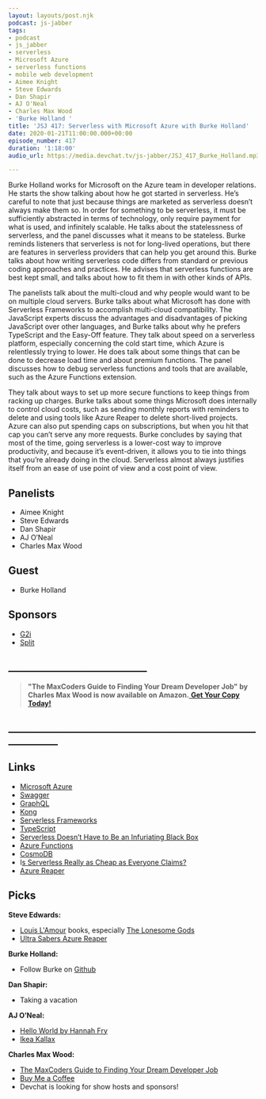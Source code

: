```yaml
---
layout: layouts/post.njk
podcast: js-jabber
tags:
- podcast
- js_jabber
- serverless
- Microsoft Azure
- serverless functions
- mobile web development
- Aimee Knight
- Steve Edwards
- Dan Shapir
- AJ O'Neal
- Charles Max Wood
- 'Burke Holland '
title: 'JSJ 417: Serverless with Microsoft Azure with Burke Holland'
date: 2020-01-21T11:00:00.000+00:00
episode_number: 417
duration: '1:18:00'
audio_url: https://media.devchat.tv/js-jabber/JSJ_417_Burke_Holland.mp3

---
```

Burke Holland works for Microsoft on the Azure team in developer relations. He starts the show talking about how he got started in serverless. He’s careful to note that just because things are marketed as serverless doesn’t always make them so. In order for something to be serverless, it must be sufficiently abstracted in terms of technology, only require payment for what is used, and infinitely scalable. He talks about the statelessness of serverless, and the panel discusses what it means to be stateless. Burke reminds listeners that serverless is not for long-lived operations, but there are features in serverless providers that can help you get around this. Burke talks about how writing serverless code differs from standard or previous coding approaches and practices. He advises that serverless functions are best kept small, and talks about how to fit them in with other kinds of APIs.

The panelists talk about the multi-cloud and why people would want to be on multiple cloud servers. Burke talks about what Microsoft has done with Serverless Frameworks to accomplish multi-cloud compatibility. The JavaScript experts discuss the advantages and disadvantages of picking JavaScript over other languages, and Burke talks about why he prefers TypeScript and the Easy-Off feature. They talk about speed on a serverless platform, especially concerning the cold start time, which Azure is relentlessly trying to lower. He does talk about some things that can be done to decrease load time and about premium functions. The panel discusses how to debug serverless functions and tools that are available, such as the Azure Functions extension.

They talk about ways to set up more secure functions to keep things from racking up charges. Burke talks about some things Microsoft does internally to control cloud costs, such as sending monthly reports with reminders to delete and using tools like Azure Reaper to delete short-lived projects. Azure can also put spending caps on subscriptions, but when you hit that cap you can’t serve any more requests. Burke concludes by saying that most of the time, going serverless is a lower-cost way to improve productivity, and because it’s event-driven, it allows you to tie into things that you’re already doing in the cloud. Serverless almost always justifies itself from an ease of use point of view and a cost point of view.

## Panelists

* Aimee Knight
* Steve Edwards
* Dan Shapir
* AJ O’Neal
* Charles Max Wood

## Guest

* Burke Holland

## Sponsors

* [G2i](https://www.g2i.co/?utm_source=Javascript_Jabber&utm_medium=Podcast&utm_campaign=DevChat)
* [Split](https://on.split.io/37M1fu2)

## **____________________________**

> **"The MaxCoders Guide to Finding Your Dream Developer Job" by Charles Max Wood is now available on Amazon.**[ **Get Your Copy Today!**](https://www.amazon.com/gp/product/B081MBL5C9/ref=as_li_ss_tl?ie=UTF8&linkCode=sl1&tag=devchattv-20&linkId=9d61363241636e2546ef46abba198746&language=en_US)

## **____________________________________________________________**

## Links

* [Microsoft Azure](https://azure.microsoft.com/en-us/)
* [Swagger](https://swagger.io/)
* [GraphQL](https://graphql.org/)
* [Kong](https://konghq.com/)
* [Serverless Frameworks](https://serverless.com/)
* [TypeScript](https://www.typescriptlang.org/)
* [Serverless Doesn’t Have to Be an Infuriating Black Box](https://www.freecodecamp.org/news/serverless-doesnt-have-to-be-an-infuriating-black-box-b23cca2b2ba2/)
* [Azure Functions](https://azure.microsoft.com/en-us/services/functions/)
* [CosmoDB](https://docs.microsoft.com/en-us/azure/cosmos-db/introduction)
* I[s Serverless Really as Cheap as Everyone Claims?](https://dev.to/azure/is-serverless-really-as-cheap-as-everyone-claims-4i9n)
* [Azure Reaper](https://github.com/chef-partners/azure-reaper)

## Picks

**Steve Edwards:**

* [Louis L'Amour](http://www.louislamour.com/) books, especially [The Lonesome Gods](https://www.goodreads.com/book/show/1123549.The_Lonesome_Gods)
* [Ultra Sabers Azure Reaper](https://ultrasabers.com/product/azure-reaper/)

**Burke Holland:**

* Follow Burke on [Github](http://burkeholland.github.io)

**Dan Shapir:**

* Taking a vacation

**AJ O’Neal:**

* [Hello World by Hannah Fry](https://www.amazon.com/Hello-World-Being-Human-Algorithms/dp/039363499X)
* [Ikea Kallax](https://www.ikea.com/gb/en/cat/kallax-series-27534/)

**Charles Max Wood:**

* [The MaxCoders Guide to Finding Your Dream Developer Job](https://www.amazon.com/gp/product/B081MBL5C9/ref=as_li_ss_tl?ie=UTF8&linkCode=sl1&tag=devchattv-20&linkId=9d61363241636e2546ef46abba198746&language=en_US)
* [Buy Me a Coffee](https://www.buymeacoffee.com/)
* Devchat is looking for show hosts and sponsors!